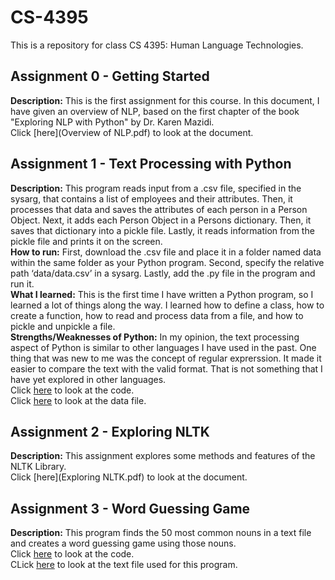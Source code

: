 # CS-4395
This is a repository for class CS 4395: Human Language Technologies.

## Assignment 0 - Getting Started
**Description:** This is the first assignment for this course. In this document, I have given an overview of NLP, based on the first chapter of the book "Exploring NLP with Python" by Dr. Karen Mazidi.<br>
Click [here](Overview of NLP.pdf) to look at the document.

## Assignment 1 - Text Processing with Python
**Description:** This program reads input from a .csv file, specified in the sysarg, that contains a list of employees and their attributes. Then, it processes that data and saves the attributes of each person in a Person Object. Next, it adds each Person Object in a Persons dictionary. Then, it saves that dictionary into a pickle file. Lastly, it reads information from the pickle file and prints it on the screen.<br>
**How to run:**  First, download the .csv file and place it in a folder named data within the same folder as your Python program. Second, specify the relative path ‘data/data.csv’ in a sysarg. Lastly, add the .py file in the program and run it.<br>
**What I learned:** This is the first time I have written a Python program, so I learned a lot of things along the way. I learned how to define a class, how to create a function, how to read and process data from a file, and how to pickle and unpickle a file.<br>
**Strengths/Weaknesses of Python:** In my opinion, the text processing aspect of Python is similar to other languages I have used in the past. One thing that was new to me was the concept of regular exprerssion. It made it easier to compare the text with the valid format. That is not something that I have yet explored in other languages.<br>
Click [here](Assignment1.py) to look at the code.<br>
Click [here](data.csv) to look at the data file.

## Assignment 2 - Exploring NLTK
**Description:** This assignment explores some methods and features of the NLTK Library.<br>
Click [here](Exploring NLTK.pdf) to look at the document.

## Assignment 3 - Word Guessing Game
**Description:** This program finds the 50 most common nouns in a text file and creates a word guessing game using those nouns.<br>
Click [here](Assignment3.py) to look at the code.<br>
CLick [here](anat19.txt) to look at the text file used for this program.
